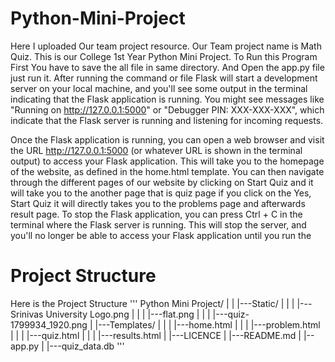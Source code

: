 # Python-Mini-Project
Here I uploaded Our team project resource. Our Team project name is Math Quiz. This is our College 1st Year Python Mini Project.
     To Run this Program First You have to save the all file in same directory. And Open the app.py file just run it. After running the command or file Flask will start a development server on your local machine, and you'll see some output in the terminal indicating that the Flask application is running. You might see messages like "Running on http://127.0.0.1:5000" or "Debugger PIN: XXX-XXX-XXX", which indicate that the Flask server is running and listening for incoming requests.

Once the Flask application is running, you can open a web browser and visit the URL http://127.0.0.1:5000 (or whatever URL is shown in the terminal output) to access your Flask application. This will take you to the homepage of the website, as defined in the home.html template. You can then navigate through the different pages of our website by clicking on Start Quiz and it will take you to the another page that is quiz page if you click on the Yes, Start Quiz it will directly takes you to the problems page and afterwards result page. To stop the Flask application, you can press Ctrl + C in the terminal where the Flask server is running. This will stop the server, and you'll no longer be able to access your Flask application until you run the
<h1>Project Structure</h1>
Here is the Project Structure
'''
Python Mini Project/
     |
     |     
     |---Static/
     |     |
     |     |---Srinivas University Logo.png
     |     |
     |     |---flat.png
     |     |
     |     |---quiz-1799934_1920.png
     |
     |---Templates/
     |     |
     |     |---home.html
     |     |
     |     |---problem.html
     |     |
     |     |---quiz.html
     |     |
     |     |---results.html
     |
     |---LICENCE
     |
     |---README.md
     |
     |--app.py
     |
     |---quiz_data.db
'''

